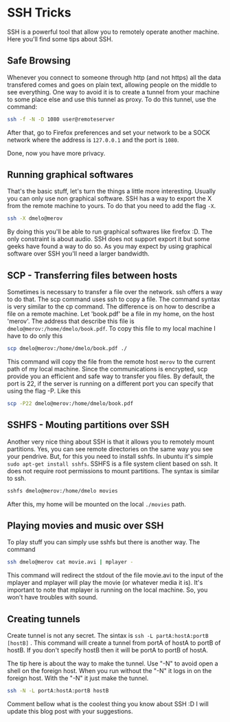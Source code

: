

# SSH Tricks 

SSH is a powerful tool that allow you to remotely operate another machine. Here you'll find some tips about SSH.

## Safe Browsing

Whenever you connect to someone through http (and not https) all the data transfered comes and goes on plain text, allowing people on the middle to see everything. One way to avoid it is to create a tunnel from your machine to some place else and use this tunnel as proxy. To do this tunnel, use the command:


```bash
ssh -f -N -D 1080 user@remoteserver
```

After that, go to Firefox preferences and set your network to be a SOCK network where the address is `127.0.0.1` and the port is `1080`.

Done, now you have more privacy.

## Running graphical softwares

That's the basic stuff, let's turn the things a little more interesting. Usually you can only use non graphical software. SSH has a way to export the X from the remote machine to yours. To do that you need to add the flag `-X`.

```bash
ssh -X dmelo@merov
```

By doing this you'll be able to run graphical softwares like firefox :D. The only constraint is about audio. SSH does not support export it but some geeks have found a way to do so. As you may expect by using graphical software over SSH you'll need a larger bandwidth.



## SCP - Transferring files between hosts

Sometimes is necessary to transfer a file over the network. ssh offers a way to do that. The scp command uses ssh to copy a file. The command syntax is very similar to the cp command. The difference is on how to describe a file on a remote machine. Let 'book.pdf' be a file in my home, on the host 'merov'. The address that describe this file is `dmelo@merov:/home/dmelo/book.pdf`. To copy this file to my local machine I have to do only this 

```bash
scp dmelo@merov:/home/dmelo/book.pdf ./
```

This command will copy the file from the remote host `merov` to the current path of my local machine. Since the communications is encrypted, scp provide you an efficient and safe way to transfer you files. By default, the port is 22, if the server is running on a different port you can specify that using the flag -P. Like this

```bash
scp -P22 dmelo@merov:/home/dmelo/book.pdf
```

## SSHFS - Mouting partitions over SSH

Another very nice thing about SSH is that it allows you to remotely mount partitions. Yes, you can see remote directories on the same way you see your pendrive. But, for this you need to install sshfs. In ubuntu it's simple `sudo apt-get install sshfs`. SSHFS is a file system client based on ssh. It does not require root permissions to mount partitions. The syntax is similar to ssh.

```bash
sshfs dmelo@merov:/home/dmelo movies
```

After this, my home will be mounted on the local `./movies` path.

## Playing movies and music over SSH

To play stuff you can simply use sshfs but there is another way. The command

```bash
ssh dmelo@merov cat movie.avi | mplayer -
```

This command will redirect the stdout of the file movie.avi to the input of the mplayer and mplayer will play the movie (or whatever media it is). It's important to note that mplayer is running on the local machine. So, you won't have troubles with sound.


## Creating tunnels

Create tunnel is not any secret. The sintax is `ssh -L partA:hostA:portB [hostB]` . This command will create a tunnel from portA of hostA to portB of hostB. If you don't specify hostB then it will be portA to portB of hostA.

The tip here is about the way to make the tunnel. Use "-N" to avoid open a shell on the foreign host. When you run without the "-N" it logs in on the foreign host. With the "-N" it just make the tunnel.

```bash
ssh -N -L portA:hostA:portB hostB
```

Comment bellow what is the coolest thing you know about SSH :D I will update this blog post with your suggestions.
